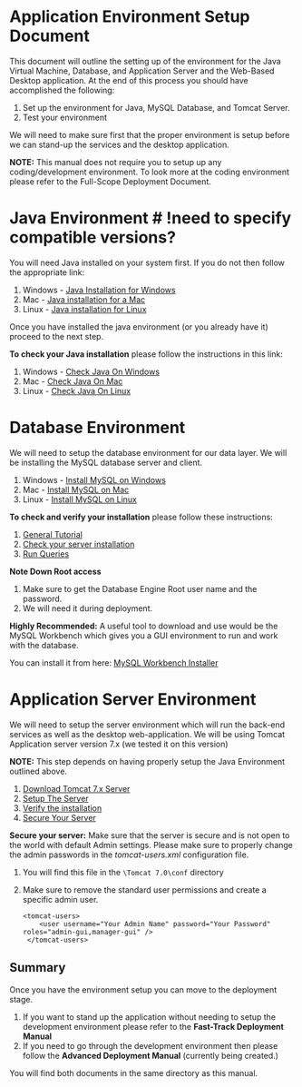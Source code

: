 # Application Environment Setup Document #

This document will outline the setting up of the environment for the Java Virtual Machine, Database, and Application Server and the Web-Based Desktop application. At the end of this process you should have accomplished the following:

1. Set up the environment for Java, MySQL Database, and Tomcat Server.
2. Test your environment

We will need to make sure first that the proper environment is setup before we can stand-up the services and the desktop application.

**NOTE:** This manual does not require you to setup up any coding/development environment. To look more at the coding environment please refer to the Full-Scope Deployment Document.

# Java Environment # !need to specify compatible versions?
You will need Java installed on your system first. If you do not then follow the appropriate link: 


1. Windows - [Java Installation for Windows](https://docs.oracle.com/en/java/javase/11/install/installation-jdk-microsoft-windows-platforms.html#GUID-96EB3876-8C7A-4A25-9F3A-A2983FEC016A "Java Installation for Windows")
2. Mac - [Java installation for a Mac](https://docs.oracle.com/en/java/javase/11/install/installation-jdk-macos.html#GUID-2FE451B0-9572-4E38-A1A5-568B77B146DE "Java installation for a Mac")
3. Linux - [Java installation for Linux](https://docs.oracle.com/en/java/javase/11/install/installation-jdk-linux-platforms.html#GUID-737A84E4-2EFF-4D38-8E60-3E29D1B884B8 "Java installation for Linux")

Once you have installed the java environment (or you already have it) proceed to the next step.

**To check your Java installation** please follow the instructions in this link:

1. Windows - [Check Java On Windows](https://www.ibm.com/support/knowledgecenter/en/SS88XH_1.6.0/iva/install_mils_windows_java.html "Check Java On Windows")
2. Mac - [Check Java On Mac](https://stackoverflow.com/questions/14292698/how-do-i-check-if-the-java-jdk-is-installed-on-mac "Check Java On Mac")
3. Linux - [Check Java On Linux](https://superuser.com/questions/356519/how-to-know-that-java-is-installed-in-a-linux-system/356520 "Check Java On Linux")

# Database Environment #
We will need to setup the database environment for our data layer. We will be installing the MySQL database server and client.

1. Windows - [Install MySQL on Windows](https://dev.mysql.com/doc/refman/8.0/en/windows-installation.html "Install MySQL on Windows")
2. Mac - [Install MySQL on Mac](https://dev.mysql.com/doc/refman/8.0/en/osx-installation.html "Install MySQL on Mac")
3. Linux - [Install MySQL on Linux](https://dev.mysql.com/doc/refman/8.0/en/linux-installation.html "Install MySQL on Linux")

**To check and verify your installation** please follow these instructions:

1. [General Tutorial](https://dev.mysql.com/doc/refman/8.0/en/tutorial.html)
2. [Check your server installation](https://dev.mysql.com/doc/refman/8.0/en/connecting-disconnecting.html)
3. [Run Queries](https://dev.mysql.com/doc/refman/8.0/en/entering-queries.html)

**Note Down Root access**

1. Make sure to get the Database Engine Root user name and the password.
2. We will need it during deployment.

**Highly Recommended:** A useful tool to download and use would be the MySQL Workbench which gives you a GUI environment to run and work with the database.

You can install it from here: [MySQL Workbench Installer](https://dev.mysql.com/downloads/workbench/ "MySQL Workbench Installer")

# Application Server Environment #
We will need to setup the server environment which will run the back-end services as well as the desktop web-application. We will be using Tomcat Application server version 7.x (we tested it on this version)

**NOTE:** This step depends on having properly setup the Java Environment outlined above.

1. [Download Tomcat 7.x Server](https://tomcat.apache.org/download-70.cgi "Download and Install Tomcat 7.x Server")
2. [Setup The Server](https://tomcat.apache.org/tomcat-7.0-doc/setup.html "Setup The Server")
2. [Verify the installation](https://tomcat.apache.org/tomcat-7.0-doc/appdev/deployment.html "Verify the installation")
3. [Secure Your Server](http://tomcat.apache.org/tomcat-7.0-doc/security-howto.html "Secure Your Server")

**Secure your server:** Make sure that the server is secure and is not open to the world with default Admin settings. Please make sure to properly change the admin passwords in the *tomcat-users.xml* configuration file.

1. You will find this file in the `\Tomcat 7.0\conf` directory
2. Make sure to remove the standard user permissions and create a specific admin user.

    ``` 
	<tomcat-users>
		<user username="Your Admin Name" password="Your Password" roles="admin-gui,manager-gui" />
	 </tomcat-users>
	```

## Summary ##
Once you have the environment setup you can move to the deployment stage.

1. If you want to stand up the application without needing to setup the development environment please refer to the **Fast-Track Deployment Manual**
2. If you need to go through the development environment then please follow the **Advanced Deployment Manual** (currently being created.)

You will find both documents in the same directory as this manual.
